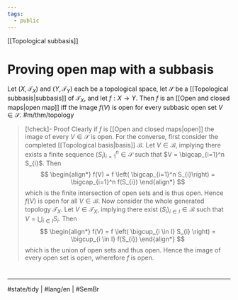 ```yaml
---
tags:
  - public
---
```

[[Topological subbasis]]
# Proving open map with a subbasis

Let $(X, \mathcal{T}_{X})$ and $(Y, \mathcal{T}_{Y})$ each be a topological space,
let $\mathcal{S}$ be a [[Topological subbasis|subbasis]] of $\mathcal{T}_{X}$,
and let $f : X \to Y$.
Then $f$ is an [[Open and closed maps|open map]] iff the image $f(V)$ is open for every subbasic open set $V \in \mathcal{S}$. #m/thm/topology 

> [!check]- Proof
> Clearly if $f$ is [[Open and closed maps|open]] the image of every $V \in \mathcal{S}$ is open.
> For the converse, first consider the completed [[Topological basis|basis]] $\mathcal{B}$.
> Let $V \in \mathcal{B}$, implying there exists a finite sequence $(S_i)_{i=1}^n \in \mathcal{S}$ such that $V = \bigcap_{i=1}^n S_{i}$.
> Then
> $$
> \begin{align*}
> f(V) = f \left( \bigcap_{i=1}^n S_{i}\right) = \bigcap_{i=1}^n f(S_{i})
> \end{align*}
> $$
> which is the finite intersection of open sets and is thus open.
> Hence $f(V)$ is open for all $V \in \mathcal{B}$.
> Now consider the whole generated topology $\mathcal{T}_{X}$.
> Let $V \in \mathcal{T}_{X}$, implying there exist $(S_{i})_{i \in I} \in \mathcal{B}$ such that $V = \bigcup_{i \in I}S_{i}$.
> Then
> $$
> \begin{align*}
> f(V) = f \left( \bigcup_{i \in I} S_{i} \right) = \bigcup_{i \in I} f(S_{i})
> \end{align*}
> $$
> which is the union of open sets and thus open.
> Hence the image of every open set is open,
> wherefore $f$ is open.
> <span class="QED"/>


#
---
#state/tidy | #lang/en | #SemBr
